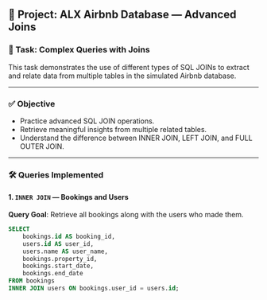 ## 📁 Project: ALX Airbnb Database — Advanced Joins

### 📌 Task: Complex Queries with Joins

This task demonstrates the use of different types of SQL JOINs to extract and relate data from multiple tables in the simulated Airbnb database.

---

### ✅ Objective
- Practice advanced SQL JOIN operations.  
- Retrieve meaningful insights from multiple related tables.  
- Understand the difference between INNER JOIN, LEFT JOIN, and FULL OUTER JOIN.

---

### 🛠️ Queries Implemented

#### 1. `INNER JOIN` — Bookings and Users  
**Query Goal**: Retrieve all bookings along with the users who made them.

```sql
SELECT 
    bookings.id AS booking_id,
    users.id AS user_id,
    users.name AS user_name,
    bookings.property_id,
    bookings.start_date,
    bookings.end_date
FROM bookings
INNER JOIN users ON bookings.user_id = users.id;
